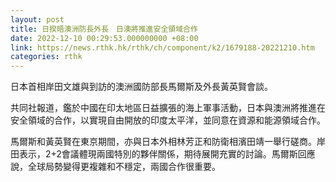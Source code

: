 ```yaml
---
layout: post
title: 日揆晤澳洲防長外長　日澳將推進安全領域合作
date: 2022-12-10 00:29:53.000000000 +08:00
link: https://news.rthk.hk/rthk/ch/component/k2/1679188-20221210.htm
categories: rthk
---
```


日本首相岸田文雄與到訪的澳洲國防部長馬爾斯及外長黃英賢會談。

共同社報道，鑑於中國在印太地區日益擴張的海上軍事活動，日本與澳洲將推進在安全領域的合作，以實現自由開放的印度太平洋，並同意在資源和能源領域合作。

馬爾斯和黃英賢在東京期間，亦與日本外相林芳正和防衛相濱田靖一舉行磋商。岸田表示，2+2會議體現兩國特別的夥伴關係，期待展開充實的討論。馬爾斯回應說，全球局勢變得更複雜和不穩定，兩國合作很重要。
